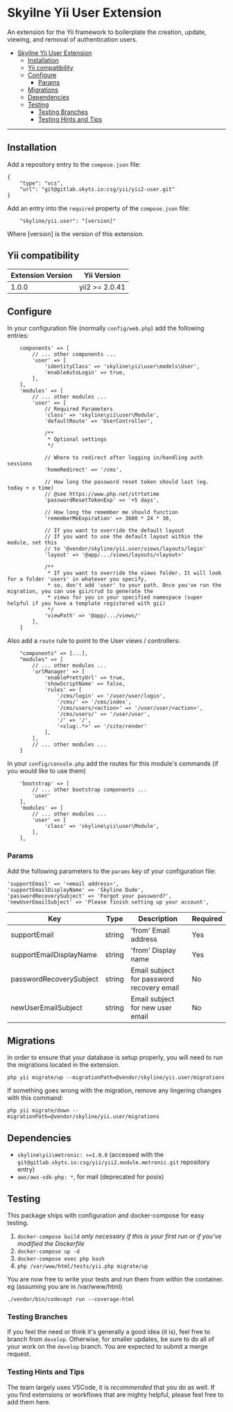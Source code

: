 # Skyilne Yii User Extension


An extension for the Yii framework to boilerplate the creation, update, viewing, and removal of authentication users.

- [Skyilne Yii User Extension](#skyilne-yii-user-extension)
    - [Installation](#installation)
    - [Yii compatibility](#yii-compatibility)
    - [Configure](#configure)
        - [Params](#params)
    - [Migrations](#migrations)
    - [Dependencies](#dependencies)
    - [Testing](#testing)
        - [Testing Branches](#testing-branches)
        - [Testing Hints and Tips](#testing-hints-and-tips)

<hr>

## Installation

Add a repository entry to the `compose.json` file:
```
{
    "type": "vcs",
    "url": "git@gitlab.skyts.io:csg/yii/yii2-user.git"
}
```

Add an entry into the `required` property of the `compose.json` file:
```
    "skyline/yii.user": "[version]"
```
Where [version] is the version of this extension.


## Yii compatibility
| Extension Version | Yii Version |
| ----------------- | ----------- |
| 1.0.0 | yii2 >= 2.0.41 |


## Configure

In your configuration file (normally `config/web.php`) add the following entries:
```
    components' => [
        // ... other components ...
        'user' => [
            'identityClass' => 'skyline\yii\user\models\User',
            'enableAutoLogin' => true,
        ],
    ],
    'modules' => [
        // ... other modules ...
        'user' => [
            // Required Parameters
            'class' => 'skyline\yii\user\Module',
            'defaultRoute' => 'UserController',

            /**
             * Optional settings
             */

            // Where to redirect after logging in/handling auth sessions
            'homeRedirect' => '/cms',

            // How long the password reset token should last (eg. today + x time)
            // @see https://www.php.net/strtotime
            'passwordResetTokenExp' => '+5 days',

            // How long the remember me should function
            'rememberMeExpiration' => 3600 * 24 * 30,

            // If you want to override the default layout
            // If you want to use the default layout within the module, set this
            // to '@vendor/skyline/yii.user/views/layouts/login'
            'layout' => '@app/.../views/layouts/<layout>'

            /**
             * If you want to override the views folder. It will look for a folder 'users' in whatever you specify,
             * so, don't add 'user' to your path. Once you've run the migration, you can use gii/crud to generate the
             * views for you in your specified namespace (super helpful if you have a template registered with gii)
             */
            'viewPath' => '@app/.../views/'
        ],
    ]
```

Also add a `route` rule to point to the User views / controllers:
```
    "components" => [...],
    "modules" => [
        // ... other modules ...
        'urlManager' => [
            'enablePrettyUrl' => true,
            'showScriptName' => false,
            'rules' => [
                '/cms/login' => '/user/user/login',
                '/cms/' => '/cms/index',
                '/cms/users/<action>' => '/user/user/<action>',
                '/cms/users/' => '/user/user',
                '/' => '/',
                '<slug:.*>' => '/site/render'
            ],
        ],
        // ... other modules ...
    ]
```

In your `config/console.php` add the routes for this module's commands (if you would like to use them)
```
    'bootstrap' => [
        // ... other bootstrap components ...
        'user'
    ],
    'modules' => [
        // ... other modules ...
        'user' => [
            'class' => 'skyline\yii\user\Module',
        ],
    ],
```

### Params

Add the following parameters to the `params` key of your configuration file:
```
'supportEmail' => '<email address>',
'supportEmailDisplayName' => 'Skyline Dude',
'passwordRecoverySubject' => 'Forgot your password?',
'newUserEmailSubject' => 'Please finish setting up your account',
```

| Key                     | Type   | Description                               | Required |
|-------------------------|--------|-------------------------------------------|----------|
| supportEmail            | string | 'from' Email address                      | Yes      |
| supportEmailDisplayName | string | 'from' Display name                       | Yes      |
| passwordRecoverySubject | string | Email subject for password recovery email | No       |
| newUserEmailSubject     | string | Email subject for new user email          | No       |

## Migrations

In order to ensure that your database is setup properly, you will need to run the migrations located in the extension.

`php yii migrate/up --migrationPath=@vendor/skyline/yii.user/migrations`

If something goes wrong with the migration, remove any lingering changes with this command:

`php yii migrate/down --migrationPath=@vendor/skyline/yii.user/migrations`


## Dependencies
- `skyline\yii\metronic: >=1.0.0` (accessed with the `git@gitlab.skyts.io:csg/yii/yii2.module.metronic.git` repository entry)
- `aws/aws-sdk-php: *`, for mail (deprecated for posix)

## Testing

This package ships with configuration and docker-compose for easy testing.

1. `docker-compose build` *only necessary if this is your first run or if you've modified the Dockerfile*
1. `docker-compose up -d`
1. `docker-compose exec php bash`
1. `php /var/www/html/tests/yii.php migrate/up`

You are now free to write your tests and run them from within the container. eg (assuming you are in /var/www/html)

`./vendor/bin/codecept run --coverage-html`

### Testing Branches

If you feel the need or think it's generally a good idea (it is), feel free to branch from `develop`. Otherwise, 
for smaller updates, be sure to do all of your work on the `develop` branch. You are expected to submit a merge request.

### Testing Hints and Tips

The team largely uses VSCode, it is *recommended* that you do as well. If you find extensions or workflows that are 
mighty helpful, please feel free to add them here.